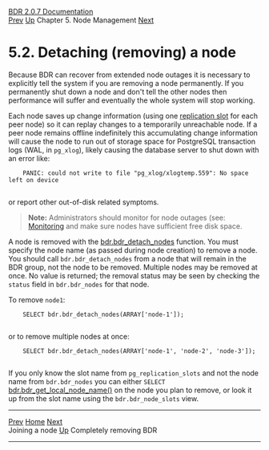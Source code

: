  [BDR 2.0.7 Documentation](README.md)                                                                                                           
  [Prev](node-management-joining.md "Joining a node")   [Up](node-management.md)    Chapter 5. Node Management    [Next](node-management-disabling.md "Completely removing BDR")  


# 5.2. Detaching (removing) a node

Because BDR can recover from extended node outages it is necessary to
explicitly tell the system if you are removing a node permanently. If
you permanently shut down a node and don\'t tell the other nodes then
performance will suffer and eventually the whole system will stop
working.

Each node saves up change information (using one [replication
slot](http://www.postgresql.org/docs/current/static/logicaldecoding-explanation.html)
for each peer node) so it can replay changes to a temporarily
unreachable node. If a peer node remains offline indefinitely this
accumulating change information will cause the node to run out of
storage space for PostgreSQL transaction logs (WAL, in
`pg_xlog`), likely causing the database server to shut down
with an error like:

``` PROGRAMLISTING
    PANIC: could not write to file "pg_xlog/xlogtemp.559": No space left on device
   
```

or report other out-of-disk related symptoms.

> **Note:** Administrators should monitor for node outages (see:
> [Monitoring](monitoring.md) and make sure nodes have sufficient free
> disk space.

A node is removed with the
[bdr.bdr_detach_nodes](functions-node-mgmt.md#FUNCTION-BDR-DETACH-NODES)
function. You must specify the node name (as passed during node
creation) to remove a node. You should call
`bdr.bdr_detach_nodes` from a node that will remain in
the BDR group, not the node to be removed. Multiple nodes may be removed
at once. No value is returned; the removal status may be seen by
checking the `status` field in `bdr.bdr_nodes` for
that node.

To remove `node1`:

``` PROGRAMLISTING
    SELECT bdr.bdr_detach_nodes(ARRAY['node-1']);
   
```

or to remove multiple nodes at once:

``` PROGRAMLISTING
    SELECT bdr.bdr_detach_nodes(ARRAY['node-1', 'node-2', 'node-3']);
   
```

If you only know the slot name from `pg_replication_slots` and
not the node name from `bdr.bdr_nodes` you can either
`SELECT`
[bdr.bdr_get_local_node_name()](functions-information.md#FUNCTIONS-BDR-GET-LOCAL-NODE-NAME)
on the node you plan to remove, or look it up from the slot name using
the `bdr.bdr_node_slots` view.



  ----------------------------------------------------- ------------------------------------------- -------------------------------------------------------
  [Prev](node-management-joining.md)        [Home](README.md)        [Next](node-management-disabling.md)  
  Joining a node                                         [Up](node-management.md)                                  Completely removing BDR
  ----------------------------------------------------- ------------------------------------------- -------------------------------------------------------
